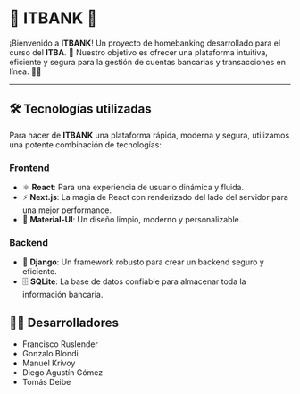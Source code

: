# 🏦 **ITBANK** 🚀

¡Bienvenido a **ITBANK**! Un proyecto de homebanking desarrollado para el curso del **ITBA**. 🏫 Nuestro objetivo es ofrecer una plataforma intuitiva, eficiente y segura para la gestión de cuentas bancarias y transacciones en línea. 💸✨

---

## 🛠️ **Tecnologías utilizadas**

Para hacer de **ITBANK** una plataforma rápida, moderna y segura, utilizamos una potente combinación de tecnologías:

### **Frontend**

- ⚛️ **React**: Para una experiencia de usuario dinámica y fluida.
- ⚡ **Next.js**: La magia de React con renderizado del lado del servidor para una mejor performance.
- 🎨 **Material-UI**: Un diseño limpio, moderno y personalizable.

### **Backend**

- 🐍 **Django**: Un framework robusto para crear un backend seguro y eficiente.
- 🗄️ **SQLite**: La base de datos confiable para almacenar toda la información bancaria.

## 🧑‍💻 Desarrolladores

- Francisco Ruslender
- Gonzalo Blondi
- Manuel Krivoy
- Diego Agustín Gómez
- Tomás Deibe
